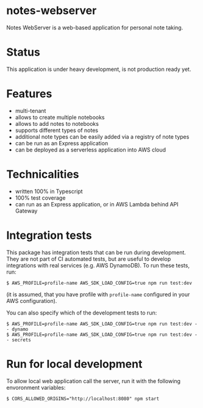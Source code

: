 # notes-webserver

Notes WebServer is a web-based application for personal note taking.

# Status

This application is under heavy development, is not production ready yet.

# Features

- multi-tenant
- allows to create multiple notebooks
- allows to add notes to notebooks
- supports different types of notes
- additional note types can be easily added via a registry of note types
- can be run as an Express application
- can be deployed as a serverless application into AWS cloud

# Technicalities

- written 100% in Typescript
- 100% test coverage
- can run as an Express application, or in AWS Lambda behind API Gateway

# Integration tests

This package has integration tests that can be run during development. They are not part of CI automated tests,
but are useful to develop integrations with real services (e.g. AWS DynamoDB). To run these tests, run:

```
$ AWS_PROFILE=profile-name AWS_SDK_LOAD_CONFIG=true npm run test:dev
```

(it is assumed, that you have profile with `profile-name` configured in your AWS configuration).

You can also specify which of the development tests to run:

```
$ AWS_PROFILE=profile-name AWS_SDK_LOAD_CONFIG=true npm run test:dev -- dynamo
$ AWS_PROFILE=profile-name AWS_SDK_LOAD_CONFIG=true npm run test:dev -- secrets
```

# Run for local development

To allow local web application call the server, run it with the following envoronment variables:

```
$ CORS_ALLOWED_ORIGINS="http://localhost:8080" npm start
```
